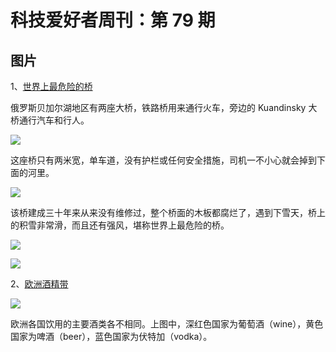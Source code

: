 # 科技爱好者周刊：第 79 期

## 图片

1、[世界上最危险的桥](https://www.dailymail.co.uk/travel/travel_news/article-3428130/Is-dangerous-bridge-world-rotting-roadway-Russia-daredevils-repair-cars-just-INCHES-edge.html)

俄罗斯贝加尔湖地区有两座大桥，铁路桥用来通行火车，旁边的 Kuandinsky 大桥通行汽车和行人。

![](https://www.wangbase.com/blogimg/asset/201908/bg2019083002.jpg)

这座桥只有两米宽，单车道，没有护栏或任何安全措施，司机一不小心就会掉到下面的河里。

![](https://www.wangbase.com/blogimg/asset/201908/bg2019083003.jpg)

该桥建成三十年来从来没有维修过，整个桥面的木板都腐烂了，遇到下雪天，桥上的积雪非常滑，而且还有强风，堪称世界上最危险的桥。

![](https://www.wangbase.com/blogimg/asset/201908/bg2019083004.jpg)

![](https://www.wangbase.com/blogimg/asset/201908/bg2019083007.jpg)

2、[欧洲酒精带](https://en.wikipedia.org/wiki/Alcohol_belts_of_Europe)

![](https://www.wangbase.com/blogimg/asset/201909/bg2019090101.jpg)

欧洲各国饮用的主要酒类各不相同。上图中，深红色国家为葡萄酒（wine），黄色国家为啤酒（beer），蓝色国家为伏特加（vodka）。
